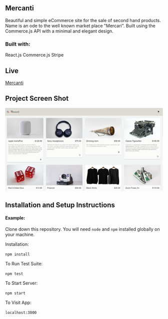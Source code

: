 ## Mercanti

Beautiful and simple eCommerce site for the sale of second hand products. Name is an ode to the well known market place "Mercari". Built using the Commerce.js API with a minimal and elegant design.

### Built with:

React.js	Commerce.js	Stripe

## Live

<a href='https://mercanti.shop' target='_blank'>Mercanti</a>

## Project Screen Shot

<img src='./src/assets/capture.jpg' >

## Installation and Setup Instructions

#### Example:  

Clone down this repository. You will need `node` and `npm` installed globally on your machine.  

Installation:

`npm install`  

To Run Test Suite:  

`npm test`  

To Start Server:

`npm start`  

To Visit App:

`localhost:3000`
